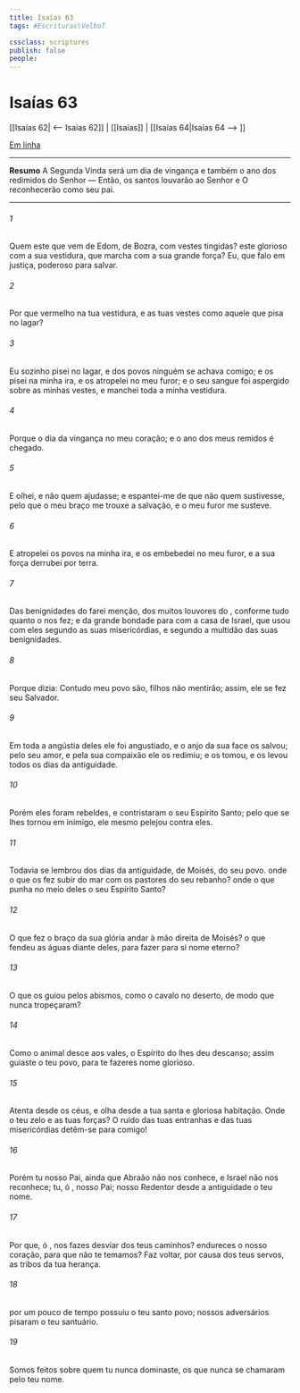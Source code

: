 ```yaml
---
title: Isaías 63
tags: #Escrituras\VelhoT

cssclass: scriptures
publish: false
people:
---
```


# Isaías 63
[[Isaías 62| <-- Isaías 62]] | [[Isaías]] | [[Isaías 64|Isaías 64 --> ]]

[Em linha](https://churchofjesuschrist.org/study/scriptures/ot/isa/63?lang=por)

---
__Resumo__
A Segunda Vinda será um dia de vingança e também o ano dos redimidos do Senhor — Então, os santos louvarão ao Senhor e O reconhecerão como seu pai.

---
###### 1 
Quem  este que vem de Edom, de Bozra, com vestes tingidas? este glorioso com a sua vestidura, que marcha com a sua grande força? Eu, que falo em justiça, poderoso para salvar.

###### 2 
Por que  vermelho na tua vestidura, e as tuas vestes como aquele que pisa no lagar?

###### 3 
Eu sozinho pisei no lagar, e dos povos ninguém se achava comigo; e os pisei na minha ira, e os atropelei no meu furor; e o seu sangue foi aspergido sobre as minhas vestes, e manchei toda a minha vestidura.

###### 4 
Porque o dia da vingança  no meu coração; e o ano dos meus remidos é chegado.

###### 5 
E olhei, e não  quem  ajudasse; e espantei-me de que não  quem  sustivesse, pelo que o meu braço me trouxe a salvação, e o meu furor me susteve.

###### 6 
E atropelei os povos na minha ira, e os embebedei no meu furor, e a sua força derrubei por terra.

###### 7 
Das benignidades do  farei menção,  dos muitos louvores do , conforme tudo quanto o  nos fez; e da grande bondade para com a casa de Israel, que usou com eles segundo as suas misericórdias, e segundo a multidão das suas benignidades.

###### 8 
Porque dizia: Contudo meu povo são, filhos  não mentirão; assim, ele se fez seu Salvador.

###### 9 
Em toda a angústia deles ele foi angustiado, e o anjo da sua face os salvou; pelo seu amor, e pela sua compaixão ele os redimiu; e os tomou, e os levou  todos os dias da antiguidade.

###### 10 
Porém eles foram rebeldes, e contristaram o seu Espírito Santo; pelo que se lhes tornou em inimigo,  ele mesmo pelejou contra eles.

###### 11 
Todavia se lembrou dos dias da antiguidade, de Moisés,  do seu povo.  onde  o que os fez subir do mar com os pastores do seu rebanho? onde  o que punha no meio deles o seu Espírito Santo?

###### 12 
O que fez o braço da sua glória andar à mão direita de Moisés? o que fendeu as águas diante deles, para fazer para si  nome eterno?

###### 13 
O que os guiou pelos abismos, como o cavalo no deserto, de modo que nunca tropeçaram?

###### 14 
Como o animal  desce aos vales, o Espírito do  lhes deu descanso; assim guiaste o teu povo, para te fazeres  nome glorioso.

###### 15 
Atenta desde os céus, e olha desde a tua santa e gloriosa habitação. Onde  o teu zelo e as tuas forças? O ruído das tuas entranhas e das tuas misericórdias detêm-se para comigo!

###### 16 
Porém tu  nosso Pai, ainda que Abraão não nos conhece, e Israel não nos reconhece; tu, ó ,  nosso Pai; nosso Redentor desde a antiguidade  o teu nome.

###### 17 
Por que, ó , nos fazes desviar dos teus caminhos?  endureces o nosso coração, para que não te temamos? Faz voltar, por causa dos teus servos, as tribos da tua herança.

###### 18 
 por um pouco de tempo  possuiu o teu santo povo; nossos adversários pisaram o teu santuário.

###### 19 
Somos feitos  sobre quem tu nunca dominaste,  os que nunca se chamaram pelo teu nome.

